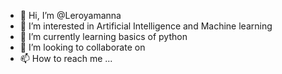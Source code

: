 - 👋 Hi, I’m @Leroyamanna
- 👀 I’m interested in Artificial Intelligence and Machine learning
- 🌱 I’m currently learning basics of python
- 💞️ I’m looking to collaborate on 
- 📫 How to reach me ...

<!---
Leroyamanna/Leroyamanna is a ✨ special ✨ repository because its `README.md` (this file) appears on your GitHub profile.
You can click the Preview link to take a look at your changes.
--->

